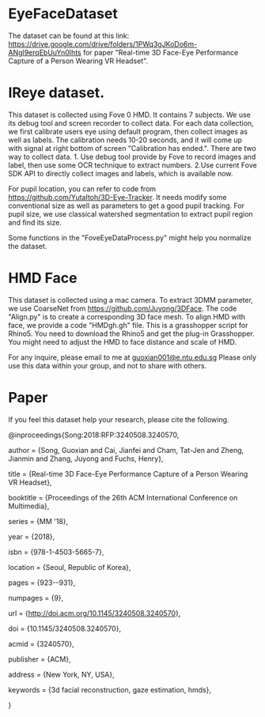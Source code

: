 # EyeFaceDataset
The dataset can be found at this link:
https://drive.google.com/drive/folders/1PWq3gJKoDo6m-ANgl9erqEbUuYn0Ihts
for paper "Real-time 3D Face-Eye Performance Capture of a Person Wearing VR Headset".

# IReye dataset.
This dataset is collected using Fove 0 HMD. It contains 7 subjects. We use its debug tool and screen recorder to collect data.
For each data collection, we first calibrate users eye using default program, then collect images as well as labels.
The calibration needs 10-20 seconds, and it will come up with signal at right bottom of screen "Calibration has ended.".
There are two way to collect data. 1. Use debug tool provide by Fove to record images and label, then use some OCR technique to extract numbers.
2.Use current Fove SDK API to directly collect images and labels, which is available now.

For pupil location, you can refer to code from https://github.com/YutaItoh/3D-Eye-Tracker. It needs modify some conventional size as well as parameters
to get a good pupil tracking. 
For pupil size, we use classical watershed segmentation to extract pupil region and find its size.

Some functions in the "FoveEyeDataProcess.py" might help you normalize the dataset.

# HMD Face
This dataset is collected using a mac camera. To extract 3DMM parameter, we use CoarseNet from https://github.com/Juyong/3DFace.
The code "Align.py" is to create a corresponding 3D face mesh.
To align HMD with face, we provide a code "HMDgh.gh" file. This is a grasshopper script for Rhino5. You need to download the Rhino5 and get the plug-in Grasshopper. You might need to adjust the HMD to face distance and scale of HMD.

For any inquire, please email to me at guoxian001@e.ntu.edu.sg
Please only use this data within your group, and not to share with others.

# Paper
If you feel this dataset help your research, please cite the following. 

@inproceedings{Song:2018:RFP:3240508.3240570,

 author = {Song, Guoxian and Cai, Jianfei and Cham, Tat-Jen and Zheng, Jianmin and Zhang, Juyong and Fuchs, Henry},
 
 title = {Real-time 3D Face-Eye Performance Capture of a Person Wearing VR Headset},
 
 booktitle = {Proceedings of the 26th ACM International Conference on Multimedia},
 
 series = {MM '18},
 
 year = {2018},
 
 isbn = {978-1-4503-5665-7},
 
 location = {Seoul, Republic of Korea},
 
 pages = {923--931},
 
 numpages = {9},
 
 url = {http://doi.acm.org/10.1145/3240508.3240570},
 
 doi = {10.1145/3240508.3240570},
 
 acmid = {3240570},
 
 publisher = {ACM},
 
 address = {New York, NY, USA},
 
 keywords = {3d facial reconstruction, gaze estimation, hmds},
 
} 
